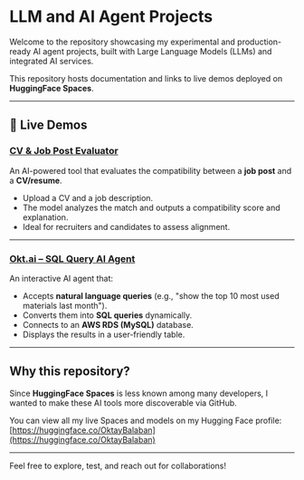 # LLM and AI Agent Projects

Welcome to the repository showcasing my experimental and production-ready AI agent projects, built with Large Language Models (LLMs) and integrated AI services.

This repository hosts documentation and links to live demos deployed on **HuggingFace Spaces**.

---

## 🔗 Live Demos

### [CV & Job Post Evaluator](https://huggingface.co/spaces/OktayBalaban/CV_JobPost_Evaluator)

An AI-powered tool that evaluates the compatibility between a **job post** and a **CV/resume**.

- Upload a CV and a job description.
- The model analyzes the match and outputs a compatibility score and explanation.
- Ideal for recruiters and candidates to assess alignment.

---

### [Okt.ai – SQL Query AI Agent](https://huggingface.co/spaces/OktayBalaban/Okt.ai?logs=container)

An interactive AI agent that:

- Accepts **natural language queries** (e.g., "show the top 10 most used materials last month").
- Converts them into **SQL queries** dynamically.
- Connects to an **AWS RDS (MySQL)** database.
- Displays the results in a user-friendly table.

---

## Why this repository?

Since **HuggingFace Spaces** is less known among many developers, I wanted to make these AI tools more discoverable via GitHub.

You can view all my live Spaces and models on my Hugging Face profile:  
[https://huggingface.co/OktayBalaban](https://huggingface.co/OktayBalaban)

---

Feel free to explore, test, and reach out for collaborations!
